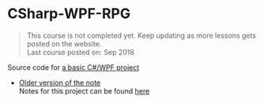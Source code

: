 # CSharp-WPF-RPG
>This course is not completed yet. Keep updating as more lessons gets posted on the website.  
>Last course posted on: Sep 2018  

Source code for [a basic C#/WPF project](http://scottlilly.com/build-a-cwpf-rpg/)  
  * [Older version of the note](https://scottlilly.com/learn-c-by-building-a-simple-rpg-index/)  
Notes for this project can be found [here](https://docs.google.com/document/d/1RgJ3ABKPzAVcx7fH3oYxvioPzmoO3VWCYVW8Vx8rp-I/edit?usp=sharing)  
